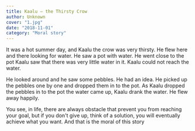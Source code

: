 ```yaml
---
title: Kaalu – the Thirsty Crow 
author: Unknown
cover: "1.jpg"
date: "2018-11-01"
category: "Moral story"
---
```


It was a hot summer day, and Kaalu the crow was very thirsty. He flew here and there looking for water. He saw a pot with water. He went close to the pot Kaalu saw that there was very little water in it. Kaalu could not reach the water. 

He looked around and he saw some pebbles. He had an idea. He picked up the pebbles one by one and dropped them in to the pot. As Kaalu dropped the pebbles in to the pot the water came up, Kaalu drank the water. He flew away happily.

You see, in life, there are always obstacle that prevent you from reaching your goal, but if you don't give up, think of a solution, you will eventually achieve what you want. And that is the moral of this story
